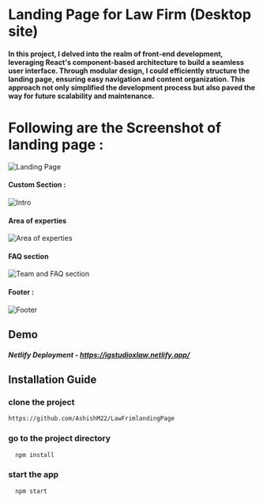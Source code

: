 # Landing Page for Law Firm (Desktop site)

#### In this project, I delved into the realm of front-end development, leveraging React's component-based architecture to build a seamless user interface. Through modular design, I could efficiently structure the landing page, ensuring easy navigation and content organization. This approach not only simplified the development process but also paved the way for future scalability and maintenance.

# Following are the Screenshot of landing page : 

![Landing Page](https://github.com/AshishM22/Qtify/assets/99782102/378fe82e-a427-42c3-b37a-b23052ae375e)



#### Custom Section : 

![Intro](https://github.com/AshishM22/Qtify/assets/99782102/036f9485-adac-45a9-bbd6-bd4efd7d6f61)


#### Area of experties

![Area of experties](https://github.com/AshishM22/Qtify/assets/99782102/d43f801d-b7bc-4389-85ad-270e57c66adb)



#### FAQ section

![Team and FAQ section](https://github.com/AshishM22/Travel-Vista/assets/99782102/0c17d87b-2e7a-428c-bf65-99ade93d07db)


#### Footer : 

![Footer](https://github.com/AshishM22/Qtify/assets/99782102/8c7c487e-062a-4cd3-b2b5-91e98cd579ad)




## Demo

##### Netlify Deployment - https://igstudioxlaw.netlify.app/

## Installation Guide

### clone the project

```
https://github.com/AshishM22/LawFrimlandingPage
```

### go to the project directory 

```
  npm install
```
### start the app

```
  npm start
```

